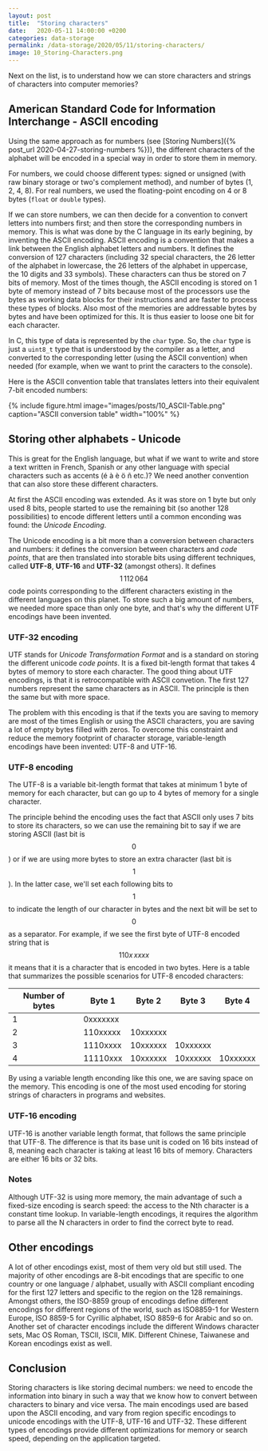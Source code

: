 ```yaml
---
layout: post
title:  "Storing characters"
date:   2020-05-11 14:00:00 +0200
categories: data-storage
permalink: /data-storage/2020/05/11/storing-characters/
image: 10_Storing-Characters.png
---
```


Next on the list, is to understand how we can store characters and strings of characters into computer memories?

<script src="https://cdn.mathjax.org/mathjax/latest/MathJax.js?config=TeX-AMS-MML_HTMLorMML" type="text/javascript"></script>

## American Standard Code for Information Interchange - ASCII encoding

Using the same approach as for numbers (see [Storing Numbers]({% post_url 2020-04-27-storing-numbers %})), the different characters of the alphabet will be encoded in a special way in order to store them in memory. 

For numbers, we could choose different types: signed or unsigned (with raw binary storage or two's complement method), and number of bytes (1, 2, 4, 8). For real numbers, we used the floating-point encoding on 4 or 8 bytes (`float` or `double` types). 

If we can store numbers, we can then decide for a convention to convert letters into numbers first; and then store the corresponding numbers in memory. This is what was done by the C language in its early begining, by inventing the ASCII encoding. ASCII encoding is a convention that makes a link between the English alphabet letters and numbers. It defines the conversion of 127 characters (including 32 special characters, the 26 letter of the alphabet in lowercase, the 26 letters of the alphabet in uppercase, the 10 digits and 33 symbols). These characters can thus be stored on 7 bits of memory. Most of the times though, the ASCII encoding is stored on 1 byte of memory instead of 7 bits because most of the processors use the bytes as working data blocks for their instructions and are faster to process these types of blocks. Also most of the memories are addressable bytes by bytes and have been optimized for this. It is thus easier to loose one bit for each character. 

In C, this type of data is represented by the `char` type. So, the `char` type is just a `uint8_t` type that is understood by the compiler as a letter, and converted to the corresponding letter (using the ASCII convention) when needed (for example, when we want to print the caracters to the console).

Here is the ASCII convention table that translates letters into their equivalent 7-bit encoded numbers:

{% include figure.html image="images/posts/10_ASCII-Table.png" caption="ASCII conversion table" width="100%" %}

## Storing other alphabets - Unicode

This is great for the English language, but what if we want to write and store a text written in French, Spanish or any other language with special characters such as accents (é à è ö ñ etc.)? We need another convention that can also store these different characters.

At first the ASCII encoding was extended. As it was store on 1 byte but only used 8 bits, people started to use the remaining bit (so another 128 possibilities) to encode different letters until a common enconding was found: the _Unicode Encoding_. 

The Unicode encoding is a bit more than a conversion between characters and numbers: it defines the conversion between characters and _code points_, that are then translated into storable bits using different techniques, called **UTF-8**, **UTF-16** and **UTF-32** (amongst others). It defines $$1 \, 112 \, 064$$ code points corresponding to the different characters existing in the different languages on this planet. To store such a big amount of numbers, we needed more space than only one byte, and that's why the different UTF encodings have been invented.

### UTF-32 encoding


UTF stands for _Unicode Transformation Format_ and is a standard on storing the different unicode _code points_. It is a fixed bit-length format that takes 4 bytes of memory to store each character. The good thing about UTF encodings, is that it is retrocompatible with ASCII convetion. The first 127 numbers represent the same characters as in ASCII. The principle is then the same but with more space.

The problem with this encoding is that if the texts you are saving to memory are most of the times English or using the ASCII characters, you are saving a lot of empty bytes filled with zeros. To overcome this constraint and reduce the memory footprint of character storage, variable-length encodings have been invented: UTF-8 and UTF-16.


### UTF-8 encoding

The UTF-8 is a variable bit-length format that takes at minimum 1 byte of memory for each character, but can go up to 4 bytes of memory for a single character.

The principle behind the encoding uses the fact that ASCII only uses 7 bits to store its characters, so we can use the remaining bit to say if we are storing ASCII (last bit is $$0$$) or if we are using more bytes to store an extra character (last bit is $$1$$). In the latter case, we'll set each following bits to $$1$$ to indicate the length of our character in bytes and the next bit will be set to $$0$$ as a separator. For example, if we see the first byte of UTF-8 encoded string that is $$110x \, xxxx$$ it means that it is a character that is encoded in two bytes. Here is a table that summarizes the possible scenarios for UTF-8 encoded characters:

| Number of bytes | Byte 1 | Byte 2 | Byte 3 | Byte 4 |
|-----------------|--------|--------|--------|--------|
| 1 | 0xxxxxxx |   |   |   |
| 2 | 110xxxxx | 10xxxxxx |          |          |
| 3 | 1110xxxx | 10xxxxxx | 10xxxxxx |          |
| 4 | 11110xxx | 10xxxxxx | 10xxxxxx | 10xxxxxx |

By using a variable length enconding like this one, we are saving space on the memory. This encoding is one of the most used encoding for storing strings of characters in programs and websites.

### UTF-16 encoding

UTF-16 is another variable length format, that follows the same principle that UTF-8. The difference is that its base unit is coded on 16 bits instead of 8, meaning each character is taking at least 16 bits of memory. Characters are either 16 bits or 32 bits. 

### Notes

Although UTF-32 is using more memory, the main advantage of such a fixed-size encoding is search speed: the access to the Nth character is a constant time lookup. In variable-length encodings, it requires the algorithm to parse all the N characters in order to find the correct byte to read. 

## Other encodings

A lot of other encodings exist, most of them very old but still used. The majority of other encodings are 8-bit encodings that are specific to one country or one language / alphabet, usually with ASCII compliant encoding for the first 127 letters and specific to the region on the 128 remainings. Amongst others, the ISO-8859 group of encodings define different encodings for different regions of the world, such as ISO8859-1 for Western Europe, ISO 8859-5 for Cyrillic alphabet, ISO 8859-6 for Arabic and so on. Another set of character encodings include the different Windows character sets, Mac OS Roman, TSCII, ISCII, MIK. Different Chinese, Taiwanese and Korean encodings exist as well.

## Conclusion

Storing characters is like storing decimal numbers: we need to encode the information into binary in such a way that we know how to convert between characters to binary and vice versa. The main encodings used are based upon the ASCII encoding, and vary from region specific encodings to unicode encodings with the UTF-8, UTF-16 and UTF-32. These different types of encodings provide different optimizations for memory or search speed, depending on the application targeted. 

